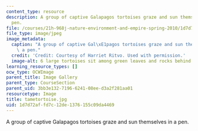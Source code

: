 ```yaml
---
content_type: resource
description: A group of captive Galapagos tortoises graze and sun themselves in a
  pen.
file: /courses/21h-968j-nature-environment-and-empire-spring-2010/1d7d72affd7c12de1376155c09da4469_tametortoise.jpg
file_type: image/jpeg
image_metadata:
  caption: "A group of captive Gal\xE1pagos tortoises graze and sun themselves in\
    \ a pen."
  credit: 'Credit: Courtesy of Harriet Ritvo. Used with permission.'
  image-alt: 6 large tortoises sit among green leaves and rocks behind a wall.
learning_resource_types: []
ocw_type: OCWImage
parent_title: Image Gallery
parent_type: CourseSection
parent_uid: 3bb3e132-7196-6241-08ee-d3a2f281aa01
resourcetype: Image
title: tametortoise.jpg
uid: 1d7d72af-fd7c-12de-1376-155c09da4469
---
```

A group of captive Galapagos tortoises graze and sun themselves in a pen.

